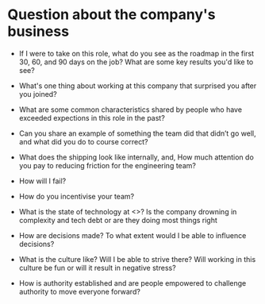 # Question about the company's business

- If I were to take on this role, what do you see as the roadmap in the first 30, 60, and 90 days on the job? What are some key results you'd like to see?
- What's one thing about working at this company that surprised you after you joined?
- What are some common characteristics shared by people who have exceeded expections in this role in the past?

- Can you share an example of something the team did that didn’t go well, and what did you do to course correct? 
- What does the shipping look like internally, and, How much attention do you pay to reducing friction for the engineering team? 
- How will I fail? 
- How do you incentivise your team? 


- What is the state of technology at <>? Is the company drowning in complexity and tech debt or are they doing most things right
- How are decisions made? To what extent would I be able to influence decisions?
- What is the culture like? Will I be able to strive there? Will working in this culture be fun or will it result in negative stress?
- How is authority established and are people empowered to challenge authority to move everyone forward?

 
